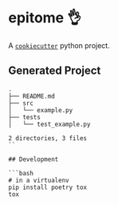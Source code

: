 # epitome 👌

A [`cookiecutter`] python project.

## Generated Project
```
.
├── README.md
├── src
│   └── example.py
├── tests
│   └── test_example.py

2 directories, 3 files
``

## Development

```bash
# in a virtualenv
pip install poetry tox
tox
```

[`cookiecutter`]:https://github.com/cookiecutter/cookiecutter

